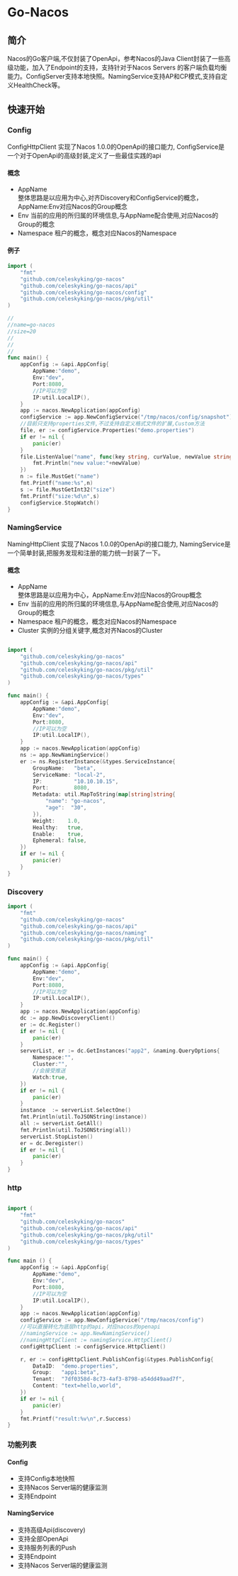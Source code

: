 # Go-Nacos


## 简介
Nacos的Go客户端,不仅封装了OpenApi，参考Nacos的Java Client封装了一些高级功能，加入了Endpoint的支持，支持针对于Nacos Servers
的客户端负载均衡能力。ConfigServer支持本地快照。NamingService支持AP和CP模式,支持自定义HealthCheck等。


## 快速开始


### Config


ConfigHttpClient 实现了Nacos 1.0.0的OpenApi的接口能力,
ConfigService是一个对于OpenApi的高级封装,定义了一些最佳实践的api

#### 概念

* AppName  
    整体思路是以应用为中心,对齐Discovery和ConfigService的概念，AppName:Env对应Nacos的Group概念
* Env
    当前的应用的所归属的环境信息,与AppName配合使用,对应Nacos的Group的概念
* Namespace
    租户的概念，概念对应Nacos的Namespace


#### 例子

```go
import (
	"fmt"
	"github.com/celeskyking/go-nacos"
	"github.com/celeskyking/go-nacos/api"
	"github.com/celeskyking/go-nacos/config"
	"github.com/celeskyking/go-nacos/pkg/util"
)

//
//name=go-nacos
//size=20
//
//
//
func main() {
	appConfig := &api.AppConfig{
		AppName:"demo",
		Env:"dev",
		Port:8080,
		//IP可以为空
		IP:util.LocalIP(),
	}
	app := nacos.NewApplication(appConfig)
	configService := app.NewConfigService("/tmp/nacos/config/snapshot")
	//目前只支持properties文件,不过支持自定义格式文件的扩展,Custom方法
	file, er := configService.Properties("demo.properties")
	if er != nil {
		panic(er)
	}
	file.ListenValue("name", func(key string, curValue, newValue string, ctx *config.FileDesc) {
		fmt.Println("new value:"+newValue)
	})
	n := file.MustGet("name")
	fmt.Printf("name:%s",n)
	s := file.MustGetInt32("size")
	fmt.Printf("size:%d\n",s)
	configService.StopWatch()
}
```



### NamingService

NamingHttpClient 实现了Nacos 1.0.0的OpenApi的接口能力,
NamingService是一个简单封装,把服务发现和注册的能力统一封装了一下。


#### 概念

* AppName  
    整体思路是以应用为中心，AppName:Env对应Nacos的Group概念
* Env
    当前的应用的所归属的环境信息,与AppName配合使用,对应Nacos的Group的概念
* Namespace
    租户的概念，概念对应Nacos的Namespace
* Cluster
    实例的分组关键字,概念对齐Nacos的Cluster

   

```go

import (
	"github.com/celeskyking/go-nacos"
	"github.com/celeskyking/go-nacos/api"
	"github.com/celeskyking/go-nacos/pkg/util"
	"github.com/celeskyking/go-nacos/types"
)

func main() {
	appConfig := &api.AppConfig{
		AppName:"demo",
		Env:"dev",
		Port:8080,
		//IP可以为空
		IP:util.LocalIP(),
	}
	app := nacos.NewApplication(appConfig)
	ns := app.NewNamingService()
	er := ns.RegisterInstance(&types.ServiceInstance{
		GroupName:   "beta",
		ServiceName: "local-2",
		IP:          "10.10.10.15",
		Port:        8080,
		Metadata: util.MapToString(map[string]string{
			"name": "go-nacos",
			"age":  "30",
		}),
		Weight:    1.0,
		Healthy:   true,
		Enable:    true,
		Ephemeral: false,
	})
	if er != nil {
		panic(er)
	}
}


```


### Discovery


```go
import (
	"fmt"
	"github.com/celeskyking/go-nacos"
	"github.com/celeskyking/go-nacos/api"
	"github.com/celeskyking/go-nacos/naming"
	"github.com/celeskyking/go-nacos/pkg/util"
)

func main() {
	appConfig := &api.AppConfig{
		AppName:"demo",
		Env:"dev",
		Port:8080,
		//IP可以为空
		IP:util.LocalIP(),
	}
	app := nacos.NewApplication(appConfig)
	dc := app.NewDiscoveryClient()
	er := dc.Register()
	if er != nil {
		panic(er)
	}
	serverList, er := dc.GetInstances("app2", &naming.QueryOptions{
		Namespace:"",
		Cluster:"",
		//会接受推送
		Watch:true,
	})
	if er != nil {
		panic(er)
	}
	instance  := serverList.SelectOne()
	fmt.Println(util.ToJSONString(instance))
	all := serverList.GetAll()
	fmt.Println(util.ToJSONString(all))
	serverList.StopListen()
	er = dc.Deregister()
	if er != nil {
		panic(er)
	}
}

```


### http


```go

import (
	"fmt"
	"github.com/celeskyking/go-nacos"
	"github.com/celeskyking/go-nacos/api"
	"github.com/celeskyking/go-nacos/pkg/util"
	"github.com/celeskyking/go-nacos/types"
)

func main () {
	appConfig := &api.AppConfig{
		AppName:"demo",
		Env:"dev",
		Port:8080,
		//IP可以为空
		IP:util.LocalIP(),
	}
	app := nacos.NewApplication(appConfig)
	configService := app.NewConfigService("/tmp/nacos/config")
	//可以直接转化为底层http的api，对应nacos的openapi
	//namingService := app.NewNamingService()
	//namingHttpClient := namingService.HttpClient()
	configHttpClient := configService.HttpClient()

	r, er := configHttpClient.PublishConfig(&types.PublishConfig{
		DataID:  "demo.properties",
		Group:   "app1:beta",
		Tenant:  "7df0358d-8c73-4af3-8798-a54dd49aad7f",
		Content: "text=hello,world",
	})
	if er != nil {
		panic(er)
	}
	fmt.Printf("result:%v\n",r.Success)
}
```


### 功能列表

#### Config

* 支持Config本地快照
* 支持Nacos Server端的健康监测
* 支持Endpoint
#### NamingService
* 支持高级Api(discovery)
* 支持全部OpenApi
* 支持服务列表的Push
* 支持Endpoint
* 支持Nacos Server端的健康监测
